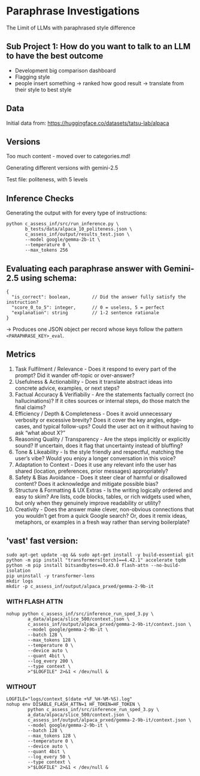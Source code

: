 # Paraphrase Investigations

The Limit of LLMs with paraphrased style difference

## Sub Project 1: How do you want to talk to an LLM to have the best outcome

- Development big comparison dashboard
- Flagging style
- people insert something -> ranked how good result -> translate from their style to best style

## Data

Initial data from: https://huggingface.co/datasets/tatsu-lab/alpaca  

## Versions 

Too much content - moved over to categories.md!  

Generating different versions with gemini-2.5  

Test file: politeness, with 5 levels

## Inference Checks

Generating the output with for every type of instructions:
```
python c_assess_inf/src/run_inference.py \
       b_tests/data/alpaca_10_politeness.json \
       c_assess_inf/output/results_test.json \
       --model google/gemma-2b-it \
       --temperature 0 \
       --max_tokens 256
```

## Evaluating each paraphrase answer with Gemini-2.5 using schema:

  ```
  {
    "is_correct": boolean,        // Did the answer fully satisfy the instruction?
    "score_0_to_5": integer,      // 0 = useless, 5 = perfect
    "explanation": string         // 1-2 sentence rationale
  }
  ```

-> Produces one JSON object per record whose keys follow the pattern
  `<PARAPHRASE_KEY>_eval`.

## Metrics
1. Task Fulfilment / Relevance - Does it respond to every part of the prompt? Did it wander off-topic or over-answer?
2. Usefulness & Actionability - Does it translate abstract ideas into concrete advice, examples, or next steps?
3. Factual Accuracy & Verifiabiliy - Are the statements factually correct (no hallucinations)? If it cites sources or internal steps, do those match the final claims?
4. Efficiency / Depth & Completeness - Does it avoid unnecessary verbosity or excessive brevity? Does it cover the key angles, edge-cases, and typical follow-ups? Could the user act on it without having to ask “what about X?”
5. Reasoning Quality / Transparency - Are the steps implicitly or explicitly sound? If uncertain, does it flag that uncertainty instead of bluffing?
6. Tone & Likeability - Is the style friendly and respectful, matching the user’s vibe? Would you enjoy a longer conversation in this voice?
7. Adaptation to Context - Does it use any relevant info the user has shared (location, preferences, prior messages) appropriately?
8. Safety & Bias Avoidance - Does it steer clear of harmful or disallowed content? Does it acknowledge and mitigate possible bias?
9. Structure & Formatting & UX Extras - Is the writing logically ordered and easy to skim? Are lists, code blocks, tables, or rich widgets used when, but only when they genuinely improve readability or utility?
10. Creativity - Does the answer make clever, non-obvious connections that you wouldn’t get from a quick Google search? Or, does it remix ideas, metaphors, or examples in a fresh way rather than serving boilerplate?


## 'vast' fast version:
```
sudo apt-get update -qq && sudo apt-get install -y build-essential git
python -m pip install "transformers[torch]==4.42.1" accelerate tqdm
python -m pip install bitsandbytes==0.43.0 flash-attn --no-build-isolation
pip uninstall -y transformer-lens
mkdir logs
mkdir -p c_assess_inf/output/alpaca_prxed/gemma-2-9b-it
```

### WITH FLASH ATTN
```
nohup python c_assess_inf/src/inference_run_sped_3.py \
        a_data/alpaca/slice_500/context.json \
        c_assess_inf/output/alpaca_prxed/gemma-2-9b-it/context.json \
        --model google/gemma-2-9b-it \
        --batch 128 \
        --max_tokens 128 \
        --temperature 0 \
        --device auto \
        --quant 4bit \
        --log_every 200 \
        --type context \
        >"$LOGFILE" 2>&1 < /dev/null &
```

### WITHOUT
```
LOGFILE="logs/context_$(date +%F_%H-%M-%S).log"
nohup env DISABLE_FLASH_ATTN=1 HF_TOKEN=HF_TOKEN \
        python c_assess_inf/src/inference_run_sped_3.py \
        a_data/alpaca/slice_500/context.json \
        c_assess_inf/output/alpaca_prxed/gemma-2-9b-it/context.json \
        --model google/gemma-2-9b-it \
        --batch 128 \
        --max_tokens 128 \
        --temperature 0 \
        --device auto \
        --quant 4bit \
        --log_every 50 \
        --type context \
        >"$LOGFILE" 2>&1 < /dev/null &
```
